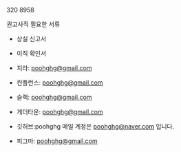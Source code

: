 320 8958

권고사직 필요한 서류
- 상실 신고서
- 이직 확인서


- 지라: poohghg@gmail.com
- 컨플런스: poohghg@gmail.com
- 슬랙: poohghg@gmail.com
- 게더타운: poohghg@gmail.com
- 깃허브:poohghg 메일 계정은 poohghg@naver.com 입니다.
- 피그마: poohghg@gmail.com